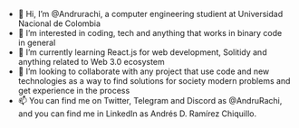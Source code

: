 - 👋 Hi, I’m @Andrurachi, a computer engineering studient at Universidad Nacional de Colombia
- 👀 I’m interested in coding, tech and anything that works in binary code in general
- 🌱 I’m currently learning React.js for web development, Solitidy and anything related to Web 3.0 ecosystem
- 💞️ I’m looking to collaborate with any project that use code and new technologies as a way to find solutions for society modern problems and get experience in the process
- 📫 You can find me on Twitter, Telegram and Discord as @AndruRachi, and you can find me in LinkedIn as Andrés D. Ramírez Chiquillo. 
